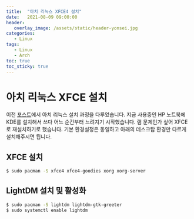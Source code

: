```yaml
---
title:  "아치 리눅스 XFCE4 설치"
date:   2021-08-09 09:00:00
header:
   overlay_image: /assets/static/header-yonsei.jpg
categories: 
   - Linux
tags:
   - Linux
   - Arch
toc: true
toc_sticky: true
---
```


# 아치 리눅스 XFCE 설치

이전 [포스트](https://sjoon-oh.github.io/archivers/arch-installation)에서 아치 리눅스 설치 과정을 다루었습니다. 지금 사용중인 HP 노트북에 KDE를 설치해서 쓰다 어느 순간부터 느려지기 시작했습니다. 램 문제인가 싶어 XFCE로 재설치하기로 했습니다. 기본 환경설정은 동일하고 아래의 데스크탑 환경만 다르게 설치해주시면 됩니다.

<!-- more -->

## XFCE 설치

```bash
$ sudo pacman -S xfce4 xfce4-goodies xorg xorg-server
```

## LightDM 설치 및 활성화

```bash
$ sudo pacman -S lightdm lightdm-gtk-greeter
$ sudo systemctl enable lightdm
```